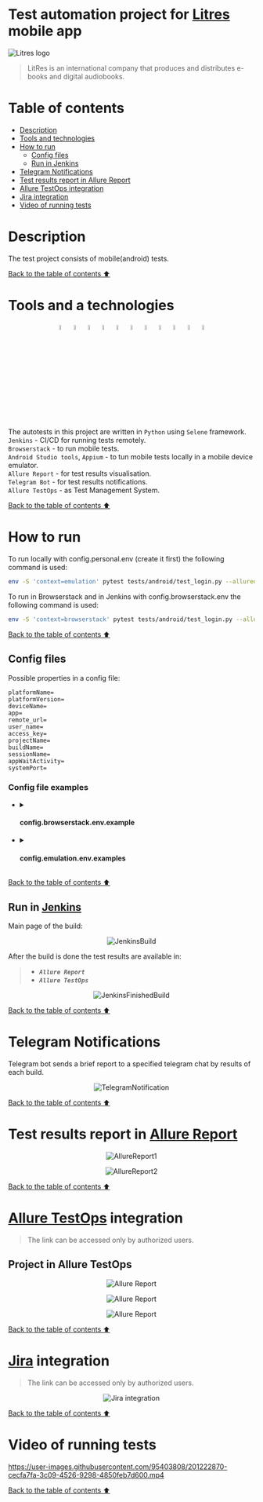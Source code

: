 # Test automation project for [Litres](https://www.litres.ru/o-kompanii/) mobile app

![Litres logo](https://user-images.githubusercontent.com/95403808/201316165-1731965e-bf09-4dae-82d7-1789b6e8eef6.png)

> LitRes is an international company that produces and distributes e-books and digital audiobooks.

# <a name="TableOfContents">Table of contents</a>
+ [Description](#Description)
+ [Tools and technologies](#Technology)
+ [How to run](#HowToRun)
    + [Config files](#ConfigFiles)
    + [Run in Jenkins](#RunInJenkins)
+ [Telegram Notifications](#TelegramNotifications)
+ [Test results report in Allure Report](#AllureReport)
+ [Allure TestOps integration](#AllureTestOps)
+ [Jira integration](#Jira)
+ [Video of running tests](#Video)


# <a name="Description">Description</a>
The test project consists of mobile(android) tests.

[Back to the table of contents ⬆](#TableOfContents)

# <a name="Technology">Tools and a technologies</a>
<p  align="center">
  <img src="resources/images/logo/python.svg" width="5%" alt="Python"/>
  <img src="resources/images/logo/selene.png" width="5%" alt="Selene"/>
  <img src="resources/images/logo/pytest.png" width="5%" alt="Pytest"/>
  <img src="resources/images/logo/pycharm.png" width="5%" alt="PyCharm"/>
  <img src="resources/images/logo/appium.svg" width="5%" alt="Appium"/>
  <img src="resources/images/logo/jenkins.png" width="5%" alt="Jenkins"/>
  <img src="resources/images/logo/selenoid.png" width="5%" alt="Selenoid"/>
  <img src="resources/images/logo/Allure.svg" width="5%"  alt="Allure"/>
  <img src="resources/images/logo/Allure_TO.svg" width="5%" alt="Allure TestOps"/>
  <img src="resources/images/logo/browserstack.svg" width="5%" alt="Browserstack"/>
  <img src="resources/images/logo/telegram.svg"width="5%" alt="Telegram"/>
</p>

The autotests in this project are written in `Python` using `Selene` framework.\
`Jenkins` - CI/CD for running tests remotely.\
`Browserstack` - to run mobile tests.\
`Android Studio tools`, `Appium` - to tun mobile tests locally in a mobile device emulator.\
`Allure Report` - for test results visualisation.\
`Telegram Bot` - for test results notifications.\
`Allure TestOps` - as Test Management System.

[Back to the table of contents ⬆](#TableOfContents)

# <a name="HowToRun">How to run</a>

To run locally with config.personal.env (create it first) the following command is used:
```bash
env -S 'context=emulation' pytest tests/android/test_login.py --alluredir reports/
```
To run in Browserstack and in Jenkins with config.browserstack.env the following command is used:
```bash
env -S 'context=browserstack' pytest tests/android/test_login.py --alluredir reports/
```

[Back to the table of contents ⬆](#TableOfContents)

## <a name="ConfigFiles">Config files</a>
Possible properties in a config file:
```properties
platformName=
platformVersion=
deviceName=
app=
remote_url=
user_name=
access_key=
projectName=
buildName=
sessionName=
appWaitActivity=
systemPort=
```


### <a name="CongigFileExample">Config file examples</a>


* <details>
    <summary><h4>config.browserstack.env.example</h4></summary>

    ```congig
        platformName='android'
        platformVersion='11.0'
        deviceName='Google Pixel 4'
        app='app'
        remote_url='http://hub.browserstack.com/wd/hub'
        user_name='xxxa_QrzYPv'
        access_key='xxxxuBSKtK1F'
        projectName='First Python project'
        buildName='browserstack-build-1'
        sessionName='BStack first_test'

    ```
  
  </details>
* <details>
    <summary><h4>config.emulation.env.examples</h4></summary>

    ```properties
        app='./xxxx_3.66.0(0)-gp.apk'
        appWaitActivity='*.xxxxx.*'
        systemPort=8082
        autoGrantPermissions=false
    ```

  </details>



[Back to the table of contents ⬆](#TableOfContents)

## <a name="RunInJenkins">Run in [Jenkins](https://jenkins.autotests.cloud/job/C01-miserylab-python_litres-mobile-test-project/)</a>
Main page of the build:
<p  align="center">
  <img src="resources/images/jenkins1.png" alt="JenkinsBuild"/>
</p>


After the build is done the test results are available in:
>- <code><strong>*Allure Report*</strong></code>
>- <code><strong>*Allure TestOps*</strong></code>

<p  align="center">
  <img src="resources/images/jenkins2.png" alt="JenkinsFinishedBuild"/>
</p>

[Back to the table of contents ⬆](#TableOfContents)


# <a name="TelegramNotifications">Telegram Notifications</a>
Telegram bot sends a brief report to a specified telegram chat by results of each build.
<p  align="center">
<img src="resources/images/telegram.png" alt="TelegramNotification" >
</p>

[Back to the table of contents ⬆](#TableOfContents)

# <a name="AllureReport">Test results report in [Allure Report](https://jenkins.autotests.cloud/job/C01-miserylab-python_litres-mobile-test-project/12/allure/)</a>


<p align="center">
  <img src="resources/images/allure_report1.png" alt="AllureReport1">
</p>

<p align="center">
  <img src="resources/images/allure_report2.png" alt="AllureReport2">
</p>


[Back to the table of contents ⬆](#TableOfContents)

# <a name="AllureTestOps">[Allure TestOps](https://allure.autotests.cloud/project/1659/dashboards) integration</a>
> The link can be accessed only by authorized users.

## <a name="AllureTestOpsProject">Project in Allure TestOps</a>

<p align="center">
  <img src="resources/images/dashboard_testops.png" alt="Allure Report"/>
</p>

<p align="center">
  <img src="resources/images/features_alluretestops.png" alt="Allure Report"/>
</p>

<p align="center">
  <img src="resources/images/launches_testops.png" alt="Allure Report"/>
</p>


[Back to the table of contents ⬆](#TableOfContents)

# <a name="Jira">[Jira](https://jira.autotests.cloud/browse/HOMEWORK-424) integration</a>
> The link can be accessed only by authorized users.
<p align="center">
  <img src="resources/images/jira.png" alt="Jira integration"/>
</p>

[Back to the table of contents ⬆](#TableOfContents)


# <a name="Video">Video of running tests</a>

https://user-images.githubusercontent.com/95403808/201222870-cecfa7fa-3c09-4526-9298-4850feb7d600.mp4



[Back to the table of contents ⬆](#TableOfContents)



